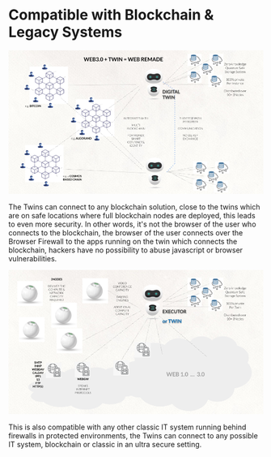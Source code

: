 # Compatible with Blockchain & Legacy Systems

![alt_text](img/web_remade_twin.png "image_tooltip")


The Twins can connect to any blockchain solution, close to the twins which are on safe locations where full blockchain nodes are deployed, this leads to even more security. In other words, it's not the browser of the user who connects to the blockchain, the browser of the user connects over the Browser Firewall to the apps running on the twin which connects the blockchain, hackers have no possibility to abuse javascript or browser vulnerabilities.


![alt_text](img/digital_twin_executor.png "image_tooltip")


This is also compatible with any other classic IT system running behind firewalls in protected environments, the Twins can connect to any possible IT system, blockchain or classic in an ultra secure setting.